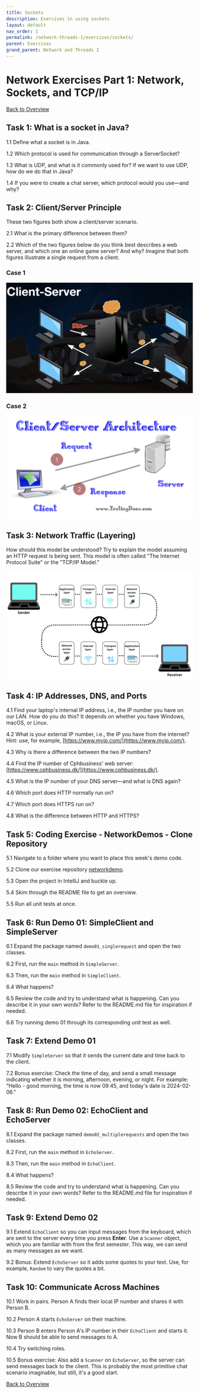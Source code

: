 ```yaml
---
title: Sockets
description: Exercises in using sockets
layout: default
nav_order: 1
permalink: /network-threads-1/exercises/sockets/
parent: Exercises
grand_parent: Network and Threads I
---
```


# Network Exercises Part 1: Network, Sockets, and TCP/IP

[Back to Overview](README.md)

## Task 1: What is a socket in Java?

1.1 Define what a socket is in Java.

1.2 Which protocol is used for communication through a ServerSocket?

1.3 What is UDP, and what is it commonly used for? If we want to use UDP, how do we do that in Java?

1.4 If you were to create a chat server, which protocol would you use—and why?

## Task 2: Client/Server Principle

These two figures both show a client/server scenario.

2.1 What is the primary difference between them?

2.2 Which of the two figures below do you think best describes a web server, and which one an online game server? And why? Imagine that both figures illustrate a single request from a client.

### Case 1

![Client/server 1](../img/clientserver1.png)

### Case 2

![Client/server 2](../img/clientserver2.png)

## Task 3: Network Traffic (Layering)

How should this model be understood? Try to explain the model assuming an HTTP request is being sent. This model is often called "The Internet Protocol Suite" or the "TCP/IP Model."

![OSI](../img/osi.png)

## Task 4: IP Addresses, DNS, and Ports

4.1 Find your laptop's internal IP address, i.e., the IP number you have on our LAN. How do you do this? It depends on whether you have Windows, macOS, or Linux.

4.2 What is your external IP number, i.e., the IP you have from the internet? Hint: use, for example, [https://www.myip.com/](https://www.myip.com/).

4.3 Why is there a difference between the two IP numbers?

4.4 Find the IP number of Cphbusiness' web server: [https://www.cphbusiness.dk/](https://www.cphbusiness.dk/).

4.5 What is the IP number of your DNS server—and what is DNS again?

4.6 Which port does HTTP normally run on?

4.7 Which port does HTTPS run on?

4.8 What is the difference between HTTP and HTTPS?

## Task 5: Coding Exercise - NetworkDemos - Clone Repository

5.1 Navigate to a folder where you want to place this week's demo code.

5.2 Clone our exercise repository [networkdemo](https://github.com/jonbertelsen/networkdemo/).

5.3 Open the project in IntelliJ and buckle up.

5.4 Skim through the README file to get an overview.

5.5 Run all unit tests at once.

## Task 6: Run Demo 01: SimpleClient and SimpleServer

6.1 Expand the package named `demo01_singlerequest` and open the two classes.

6.2 First, run the `main` method in `SimpleServer`.

6.3 Then, run the `main` method in `SimpleClient`.

6.4 What happens?

6.5 Review the code and try to understand what is happening. Can you describe it in your own words? Refer to the README.md file for inspiration if needed.

6.6 Try running demo 01 through its corresponding unit test as well.

## Task 7: Extend Demo 01

7.1 Modify `SimpleServer` so that it sends the current date and time back to the client.

7.2 Bonus exercise: Check the time of day, and send a small message indicating whether it is morning, afternoon, evening, or night. For example: "Hello - good morning, the time is now 09:45, and today's date is 2024-02-06."

## Task 8: Run Demo 02: EchoClient and EchoServer

8.1 Expand the package named `demo02_multiplerequests` and open the two classes.

8.2 First, run the `main` method in `EchoServer`.

8.3 Then, run the `main` method in `EchoClient`.

8.4 What happens?

8.5 Review the code and try to understand what is happening. Can you describe it in your own words? Refer to the README.md file for inspiration if needed.

## Task 9: Extend Demo 02

9.1 Extend `EchoClient` so you can input messages from the keyboard, which are sent to the server every time you press **Enter**. Use a `Scanner` object, which you are familiar with from the first semester. This way, we can send as many messages as we want.

9.2 Bonus: Extend `EchoServer` so it adds some quotes to your text. Use, for example, `Random` to vary the quotes a bit.

## Task 10: Communicate Across Machines

10.1 Work in pairs. Person A finds their local IP number and shares it with Person B.

10.2 Person A starts `EchoServer` on their machine.

10.3 Person B enters Person A's IP number in their `EchoClient` and starts it. Now B should be able to send messages to A.

10.4 Try switching roles.

10.5 Bonus exercise: Also add a `Scanner` on `EchoServer`, so the server can send messages back to the client. This is probably the most primitive chat scenario imaginable, but still, it's a good start.

[Back to Overview](README.md)
